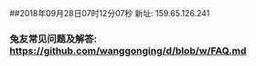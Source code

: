 ##2018年09月28日07时12分07秒 新址: 159.65.126.241
### 兔友常见问题及解答: https://github.com/wanggonging/d/blob/w/FAQ.md
